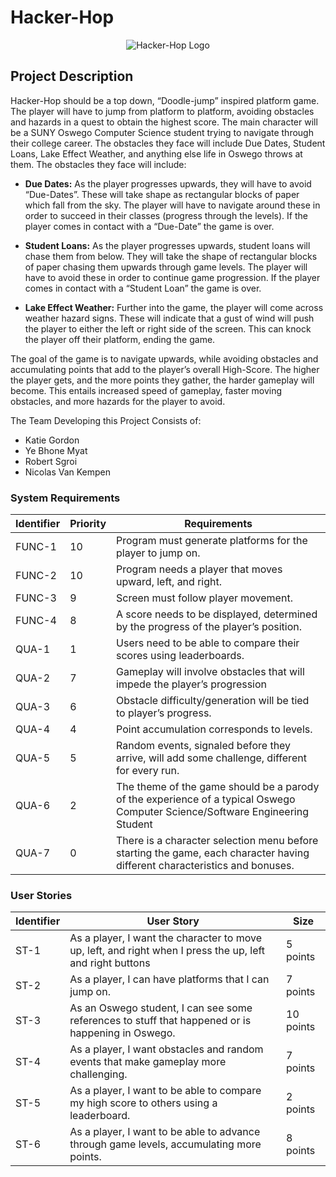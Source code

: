 # Hacker-Hop

<p align="center">
<img src="https://github.com/nicovank/HackerHop/blob/master/logo.png?raw=true" alt="Hacker-Hop Logo" />
</p>

## Project Description

Hacker-Hop should be a top down, “Doodle-jump” inspired platform game. 
The player will have to jump from platform to platform, avoiding obstacles 
and hazards in a quest to obtain the highest score. The main character will be a 
SUNY Oswego Computer Science student trying to navigate through their college career. 
The obstacles they face will include Due Dates, Student Loans, Lake Effect Weather, 
and anything else life in Oswego throws at them. The obstacles they face will include:

 - **Due Dates:** As the player progresses upwards, they will have to avoid “Due-Dates”. 
 These will take shape as rectangular blocks of paper which fall from the sky. The player 
 will have to navigate around these in order to succeed in their classes (progress through the levels).
 If the player comes in contact with a “Due-Date” the game is over.

 - **Student Loans:** As the player progresses upwards, student loans will chase them from below.
 They will take the shape of rectangular blocks of paper chasing them upwards through game levels.
 The player will have to avoid these in order to continue game progression. If the player comes in
 contact with a “Student Loan” the game is over. 

 - **Lake Effect Weather:** Further into the game, the player will come across weather hazard signs.
 These will indicate that a gust of wind will push the player to either the left or right side of the
 screen. This can knock the player off their platform, ending the game. 

The goal of the game is to navigate upwards, while avoiding obstacles and accumulating points that 
add to the player’s overall High-Score. The higher the player gets, and the more points they gather,
the harder gameplay will become. This entails increased speed of gameplay, faster moving obstacles, 
and more hazards for the player to avoid.

  
  The Team Developing this Project Consists of:
  - Katie Gordon
  - Ye Bhone Myat
  - Robert Sgroi
  - Nicolas Van Kempen

### System Requirements

| Identifier 	| Priority 	| Requirements                                                                                                                 	|
|------------	|----------	|------------------------------------------------------------------------------------------------------------------------------	|
| FUNC-1     	| 10       	| Program must generate platforms for the player to jump on.                                                                   	|
| FUNC-2     	| 10       	| Program needs a player that moves upward, left, and right.                                                                   	|
| FUNC-3     	| 9        	| Screen must follow player movement.                                                                                          	|
| FUNC-4     	| 8        	| A score needs to be displayed, determined by the progress of the player’s position.                                          	|
| QUA-1      	| 1        	| Users need to be able to compare their scores using leaderboards.                                                            	|
| QUA-2      	| 7        	| Gameplay will involve obstacles that will impede the player’s progression                                                    	|
| QUA-3      	| 6        	| Obstacle difficulty/generation will be tied to player’s progress.                                                            	|
| QUA-4      	| 4        	| Point accumulation corresponds to levels.                                                                                    	|
| QUA-5      	| 5        	| Random events, signaled before they arrive, will add some challenge, different for every run.                                	|
| QUA-6      	| 2        	| The theme of the game should be a parody of the experience of a typical Oswego Computer Science/Software Engineering Student 	|
| QUA-7      	| 0        	| There is a character selection menu before starting the game, each character having different characteristics and bonuses.   	|

### User Stories

| Identifier 	| User Story                                                                                                	| Size      	|
|------------	|-----------------------------------------------------------------------------------------------------------	|-----------	|
| ST-1       	| As a player, I want the character to move up, left, and right when I press the up, left and right buttons 	| 5 points  	|
| ST-2       	| As a player, I can have platforms that I can jump on.                                                     	| 7 points  	|
| ST-3       	| As an Oswego student, I can see some references to stuff that happened or is happening in Oswego.         	| 10 points 	|
| ST-4       	| As a player, I want obstacles and random events that make gameplay more challenging.                      	| 7 points  	|
| ST-5       	| As a player, I want to be able to compare my high score to others using a leaderboard.                    	| 2 points  	|
| ST-6       	| As a player, I want to be able to advance through game levels, accumulating more points.                  	| 8 points  	|
